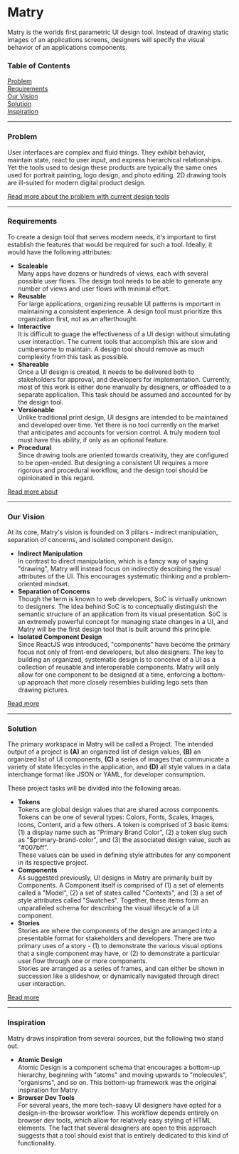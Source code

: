 
# Matry

Matry is the worlds first parametric UI design tool. Instead of drawing static images of an applications screens, designers will specify the visual behavior of an applications components.


### Table of Contents

[Problem](#problem)  
[Requirements](#requirements)  
[Our Vision](#vision)  
[Solution](#solution)  
[Inspiration](#inspiration)  

---

### <a name="problem"/>Problem</a>

User interfaces are complex and fluid things. They exhibit behavior, maintain state, react to user input, and express hierarchical relationships. Yet the tools used to design these products are typically the same ones used for portrait painting, logo design, and photo editing. 2D drawing tools are ill-suited for modern digital product design.

[Read more about the problem with current design tools](./market.md)

---

### <a name="requirements"/>Requirements</a>

To create a design tool that serves modern needs, it's important to first establish the features that would be required for such a tool. Ideally, it would have the following attributes:

- **Scaleable**  
Many apps have dozens or hundreds of views, each with several possible user flows. The design tool needs to be able to generate any number of views and user flows with minimal effort.
- **Reusable**  
For large applications, organizing reusable UI patterns is important in maintaining a consistent experience. A design tool must prioritize this organization first, not as an afterthought.
- **Interactive**  
It is difficult to guage the effectiveness of a UI design without simulating user interaction. The current tools that accomplish this are slow and cumbersome to maintain. A design tool should remove as much complexity from this task as possible.
- **Shareable**  
Once a UI design is created, it needs to be delivered both to stakeholders for approval, and developers for implementation. Currently, most of this work is either done manually by designers, or offloaded to a separate application. This task should be assumed and accounted for by the design tool.
- **Versionable**  
Unlike traditional print design, UI designs are intended to be maintained and developed over time. Yet there is no tool currently on the market that anticipates and accounts for version control. A truly modern tool must have this ability, if only as an optional feature.
- **Procedural**  
Since drawing tools are oriented towards creativity, they are configured to be open-ended. But designing a consistent UI requires a more rigorous and procedural workflow, and the design tool should be opinionated in this regard.

[Read more about ](./requirements.md)

---

### <a name="vision"/>Our Vision</a>

At its core, Matry's vision is founded on 3 pillars - indirect manipulation, separation of concerns, and isolated component design.

- **Indirect Manipulation**  
In contrast to direct manipulation, which is a fancy way of saying "drawing", Matry will instead focus on indirectly describing the visual attributes of the UI. This encourages systematic thinking and a problem-oriented mindset.
- **Separation of Concerns**  
Though the term is known to web developers, SoC is virtually unknown to designers. The idea behind SoC is to conceptually distinguish the semantic structure of an application from its visual presentation. SoC is an extremely powerful concept for managing state changes in a UI, and Matry will be the first design tool that is built around this principle.
- **Isolated Component Design**  
Since ReactJS was introduced, "components" have become the primary focus not only of front-end developers, but also designers. The key to building an organized, systematic design is to conceive of a UI as a collection of reusable and interoperable components. Matry will only allow for one component to be designed at a time, enforcing a bottom-up approach that more closely resembles building lego sets than drawing pictures.

[Read more](./vision.md)

---

### <a name="solution"/>Solution</a>

The primary workspace in Matry will be called a Project. The intended output of a project is **(A)** an organized list of design values, **(B)** an organized list of UI components, **(C)** a series of images that communicate a variety of state lifecycles in the application, and **(D)** all style values in a data interchange format like JSON or YAML, for developer consumption.

These project tasks will be divided into the following areas.

- **Tokens**  
Tokens are global design values that are shared across components. Tokens can be one of several types: Colors, Fonts, Scales, Images, Icons, Content, and a few others. A token is comprised of 3 basic items: (1) a display name such as "Primary Brand Color", (2) a token slug such as "$primary-brand-color", and (3) the associated design value, such as "#007bff".  
These values can be used in defining style attributes for any component in its respective project.
- **Components**  
As suggested previously, UI designs in Matry are primarily built by Components. A Component itself is comprised of (1) a set of elements called a "Model", (2) a set of states called "Contexts", and (3) a set of style attributes called "Swatches". Together, these items form an unparalleled schema for describing the visual lifecycle of a UI component.
- **Stories**  
Stories are where the components of the design are arranged into a presentable format for stakeholders and developers. There are two primary uses of a story - (1) to demonstrate the various visual options that a single component may have, or (2) to demonstrate a particular user flow through one or more components.  
Stories are arranged as a series of frames, and can either be shown in succession like a slideshow, or dynamically navigated through direct user interaction.

[Read more](./solution.md)

---

### <a name="inspiration"/>Inspiration</a>

Matry draws inspiration from several sources, but the following two stand out.

- **Atomic Design**  
Atomic Design is a component schema that encourages a bottom-up hierarchy, beginning with "atoms" and moving upwards to "molecules", "organisms", and so on. This bottom-up framework was the original inspiration for Matry.
- **Browser Dev Tools**  
For several years, the more tech-saavy UI designers have opted for a design-in-the-browser workflow. This workflow depends entirely on browser dev tools, which allow for relatively easy styling of HTML elements. The fact that several designers are open to this approach suggests that a tool should exist that is entirely dedicated to this kind of functionality.
